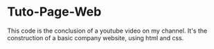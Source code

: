 # Tuto-Page-Web

This code is the conclusion of a youtube video on my channel.
It's the construction of a basic company website, using html and css.
